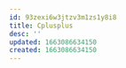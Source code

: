 ```yaml
---
id: 93zexi6w3jtzv3m1zs1y8i8
title: Cplusplus
desc: ''
updated: 1663086634150
created: 1663086634150
---
```

